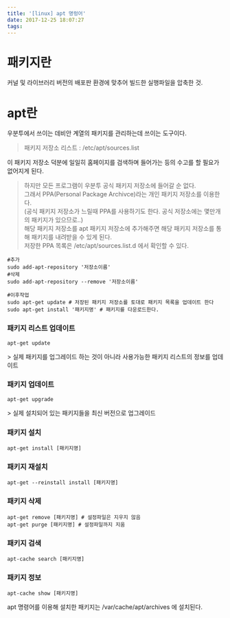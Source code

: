 ```yaml
---
title: '[linux] apt 명렁어'
date: 2017-12-25 18:07:27
tags:
---
```


# 패키지란
커널 및 라이브러리 버전의 배포판 환경에 맞추어 빌드한 실행파일을 압축한 것.

# apt란
우분투에서 쓰이는 데비안 계열의 패키지를 관리하는데 쓰이는 도구이다.  
> 패키지 저장소 리스트 : /etc/apt/sources.list  

이 패키지 저장소 덕분에 일일히 홈페이지를 검색하며 들어가는 등의 수고를 할 필요가 없어지게 된다.  

> 하지만 모든 프로그램이 우분투 공식 패키지 저장소에 들어갈 순 없다.  
그래서 PPA(Personal Package Archivce)라는 개인 패키지 저장소를 이용한다.  
(공식 패키지 저장소가 느릴때 PPA를 사용하기도 한다. 공식 저장소에는 몇만개의 패키지가 있으므로..)  
해당 패키지 저장소를 apt 패키지 저장소에 추가해주면 해당 패키지 저장소를 통해 패키지를 내려받을 수 있게 된다.  
저장한 PPA 목록은 /etc/apt/sources.list.d 에서 확인할 수 있다.
```shell
#추가
sudo add-apt-repository '저장소이름'
#삭제
sudo add-apt-repository --remove '저장소이름'

#이후작업
sudo apt-get update # 저장된 패키지 저장소를 토대로 패키지 목록을 업데이트 한다
sudo apt-get install '패키지명' # 패키지를 다운로드한다.
```

### 패키지 리스트 업데이트
```
apt-get update
```
\> 실제 패키지를 업그레이드 하는 것이 아니라 사용가능한 패키지 리스트의 정보를 업데이트

### 패키지 업데이트
```
apt-get upgrade
```
\> 실제 설치되어 있는 패키지들을 최신 버전으로 업그레이드

### 패키지 설치
```
apt-get install [패키지명]
```

### 패키지 재설치
```
apt-get --reinstall install [패키지명]
```

### 패키지 삭제
```
apt-get remove [패키지명] # 설정파일은 지우지 않음
apt-get purge [패키지명] # 설정파일까지 지움
```

### 패키지 검색
```
apt-cache search [패키지명]
```

### 패키지 정보
```
apt-cache show [패키지명]
```

apt 명령어를 이용해 설치한 패키지는 \/var\/cache\/apt\/archives 에 설치된다.

<!-- more -->